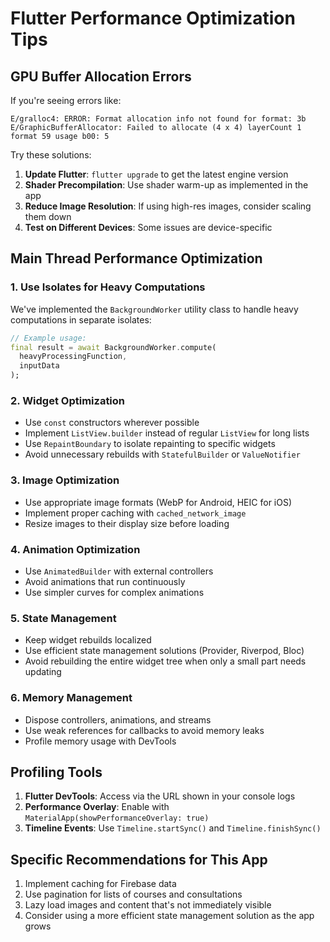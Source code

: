 # Flutter Performance Optimization Tips

## GPU Buffer Allocation Errors

If you're seeing errors like:
```
E/gralloc4: ERROR: Format allocation info not found for format: 3b  
E/GraphicBufferAllocator: Failed to allocate (4 x 4) layerCount 1 format 59 usage b00: 5  
```

Try these solutions:

1. **Update Flutter**: `flutter upgrade` to get the latest engine version
2. **Shader Precompilation**: Use shader warm-up as implemented in the app
3. **Reduce Image Resolution**: If using high-res images, consider scaling them down
4. **Test on Different Devices**: Some issues are device-specific

## Main Thread Performance Optimization

### 1. Use Isolates for Heavy Computations

We've implemented the `BackgroundWorker` utility class to handle heavy computations in separate isolates:

```dart
// Example usage:
final result = await BackgroundWorker.compute(
  heavyProcessingFunction, 
  inputData
);
```

### 2. Widget Optimization

- Use `const` constructors wherever possible
- Implement `ListView.builder` instead of regular `ListView` for long lists
- Use `RepaintBoundary` to isolate repainting to specific widgets
- Avoid unnecessary rebuilds with `StatefulBuilder` or `ValueNotifier`

### 3. Image Optimization

- Use appropriate image formats (WebP for Android, HEIC for iOS)
- Implement proper caching with `cached_network_image`
- Resize images to their display size before loading

### 4. Animation Optimization

- Use `AnimatedBuilder` with external controllers
- Avoid animations that run continuously
- Use simpler curves for complex animations

### 5. State Management

- Keep widget rebuilds localized
- Use efficient state management solutions (Provider, Riverpod, Bloc)
- Avoid rebuilding the entire widget tree when only a small part needs updating

### 6. Memory Management

- Dispose controllers, animations, and streams
- Use weak references for callbacks to avoid memory leaks
- Profile memory usage with DevTools

## Profiling Tools

1. **Flutter DevTools**: Access via the URL shown in your console logs
2. **Performance Overlay**: Enable with `MaterialApp(showPerformanceOverlay: true)`
3. **Timeline Events**: Use `Timeline.startSync()` and `Timeline.finishSync()`

## Specific Recommendations for This App

1. Implement caching for Firebase data
2. Use pagination for lists of courses and consultations
3. Lazy load images and content that's not immediately visible
4. Consider using a more efficient state management solution as the app grows 